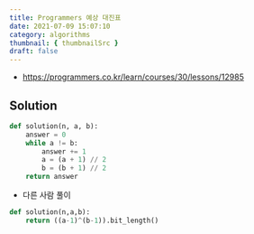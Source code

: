 ```yaml
---
title: Programmers 예상 대진표
date: 2021-07-09 15:07:10
category: algorithms
thumbnail: { thumbnailSrc }
draft: false
---
```


- https://programmers.co.kr/learn/courses/30/lessons/12985

## Solution

```py
def solution(n, a, b):
    answer = 0
    while a != b:
        answer += 1
        a = (a + 1) // 2
        b = (b + 1) // 2
    return answer
```

- 다른 사람 풀이

```py
def solution(n,a,b):
    return ((a-1)^(b-1)).bit_length()
```
